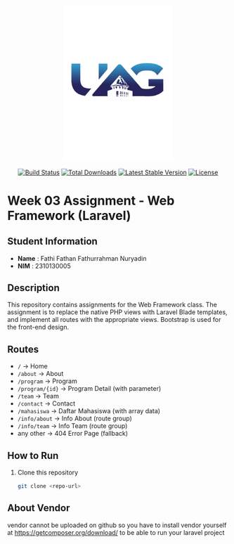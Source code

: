 <p align="center"><a href="https://laravel.com" target="_blank"><img src="public/img/logo.png" width="250" alt="Laravel Logo"></a></p>

<p align="center">
<a href="https://github.com/laravel/framework/actions"><img src="https://github.com/laravel/framework/workflows/tests/badge.svg" alt="Build Status"></a>
<a href="https://packagist.org/packages/laravel/framework"><img src="https://img.shields.io/packagist/dt/laravel/framework" alt="Total Downloads"></a>
<a href="https://packagist.org/packages/laravel/framework"><img src="https://img.shields.io/packagist/v/laravel/framework" alt="Latest Stable Version"></a>
<a href="https://packagist.org/packages/laravel/framework"><img src="https://img.shields.io/packagist/l/laravel/framework" alt="License"></a>
</p>

# Week 03 Assignment - Web Framework (Laravel)

## Student Information
- **Name** : Fathi Fathan Fathurrahman Nuryadin
- **NIM**  : 2310130005

## Description
This repository contains assignments for the Web Framework class.
The assignment is to replace the native PHP views with Laravel Blade templates,
and implement all routes with the appropriate views.
Bootstrap is used for the front-end design.

## Routes
- `/` → Home
- `/about` → About
- `/program` → Program
- `/program/{id}` → Program Detail (with parameter)
- `/team` → Team
- `/contact` → Contact
- `/mahasiswa` → Daftar Mahasiswa (with array data)
- `/info/about` → Info About (route group)
- `/info/team` → Info Team (route group)
- any other → 404 Error Page (fallback)

## How to Run
1. Clone this repository  
   ```bash
   git clone <repo-url>


## About Vendor

vendor cannot be uploaded on github so you have to install vendor yourself at https://getcomposer.org/download/ to be able to run your laravel project
